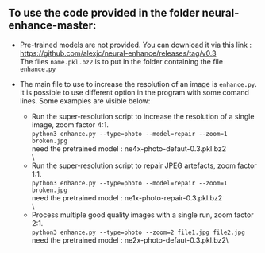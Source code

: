## To use the code provided in the folder neural-enhance-master:

* Pre-trained models are not provided. You can download it via this link : https://github.com/alexjc/neural-enhance/releases/tag/v0.3 \
The files `name.pkl.bz2` is to put in the folder containing the file `enhance.py`

* The main file to use to increase the resolution of an image is `enhance.py`. It is possible to use different option in the program with some comand lines. Some examples are visible below:
  * Run the super-resolution script to increase the resolution of a single image, zoom factor 4:1.\
  `python3 enhance.py --type=photo --model=repair --zoom=1 broken.jpg`\
  need the pretrained model : ne4x-photo-defaut-0.3.pkl.bz2\
  \
  * Run the super-resolution script to repair JPEG artefacts, zoom factor 1:1.\
  `python3 enhance.py --type=photo --model=repair --zoom=1 broken.jpg`\
  need the pretrained model : ne1x-photo-repair-0.3.pkl.bz2\
  \
  * Process multiple good quality images with a single run, zoom factor 2:1.\
  `python3 enhance.py --type=photo --zoom=2 file1.jpg file2.jpg`\
  need the pretrained model : ne2x-photo-defaut-0.3.pkl.bz2\
